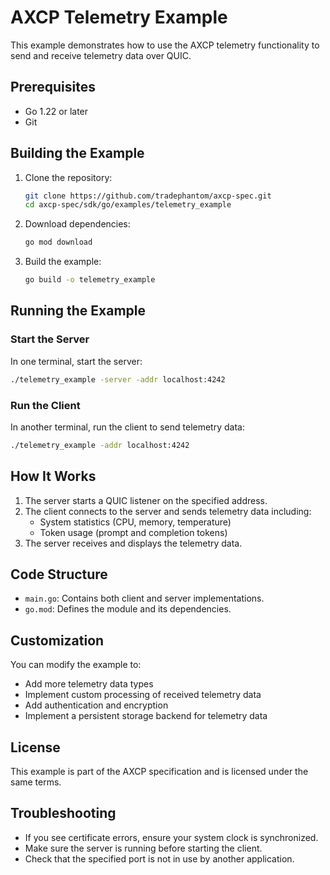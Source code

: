 # AXCP Telemetry Example

This example demonstrates how to use the AXCP telemetry functionality to send and receive telemetry data over QUIC.

## Prerequisites

- Go 1.22 or later
- Git

## Building the Example

1. Clone the repository:
   ```bash
   git clone https://github.com/tradephantom/axcp-spec.git
   cd axcp-spec/sdk/go/examples/telemetry_example
   ```

2. Download dependencies:
   ```bash
   go mod download
   ```

3. Build the example:
   ```bash
   go build -o telemetry_example
   ```

## Running the Example

### Start the Server

In one terminal, start the server:

```bash
./telemetry_example -server -addr localhost:4242
```

### Run the Client

In another terminal, run the client to send telemetry data:

```bash
./telemetry_example -addr localhost:4242
```

## How It Works

1. The server starts a QUIC listener on the specified address.
2. The client connects to the server and sends telemetry data including:
   - System statistics (CPU, memory, temperature)
   - Token usage (prompt and completion tokens)
3. The server receives and displays the telemetry data.

## Code Structure

- `main.go`: Contains both client and server implementations.
- `go.mod`: Defines the module and its dependencies.

## Customization

You can modify the example to:
- Add more telemetry data types
- Implement custom processing of received telemetry data
- Add authentication and encryption
- Implement a persistent storage backend for telemetry data

## License

This example is part of the AXCP specification and is licensed under the same terms.

## Troubleshooting

- If you see certificate errors, ensure your system clock is synchronized.
- Make sure the server is running before starting the client.
- Check that the specified port is not in use by another application.
